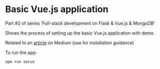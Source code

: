 # Basic Vue.js application
Part #2 of series 'Full-stack development on Flask & Vue.js & MongoDB'

Shows the process of setting up the basic Vue.js application with demo

Related to an [article] on Medium (use for installation guidance)

To run the app:

`npm run serve`


[article]: https://medium.com/@vedanta6/full-stack-development-on-flask-vue-js-mongodb-2-basic-vue-js-application-174ccd29522b